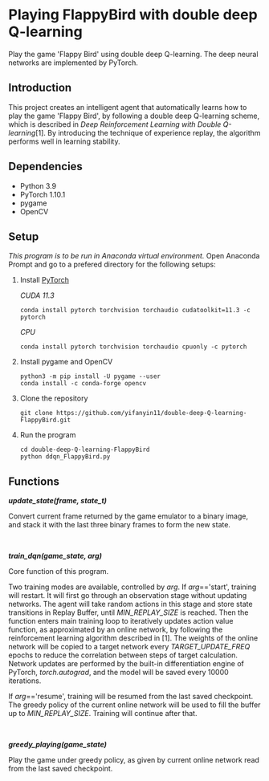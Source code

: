 # Playing FlappyBird with double deep Q-learning

Play the game 'Flappy Bird' using double deep Q-learning. The deep neural networks are implemented by PyTorch.

## Introduction
This project creates an intelligent agent that automatically learns how to play the game 'Flappy Bird', by following a double deep Q-learning scheme, which is described in _Deep Reinforcement Learning with Double Q-learning_[1]. By introducing the technique of experience replay, the algorithm performs well in learning stability. 

## Dependencies
- Python 3.9
- PyTorch 1.10.1
- pygame
- OpenCV

## Setup
_This program is to be run in Anaconda virtual environment._ Open Anaconda Prompt and go to a prefered directory for the following setups:
 
1. Install [PyTorch](https://pytorch.org/)

   _CUDA 11.3_
    ```
    conda install pytorch torchvision torchaudio cudatoolkit=11.3 -c pytorch
    ```
   _CPU_
    ```
    conda install pytorch torchvision torchaudio cpuonly -c pytorch
    ```

2. Install pygame and OpenCV
   ```
   python3 -m pip install -U pygame --user
   conda install -c conda-forge opencv
   ```

3. Clone the repository
   ```
   git clone https://github.com/yifanyin11/double-deep-Q-learning-FlappyBird.git
   ```

4. Run the program
   ```
   cd double-deep-Q-learning-FlappyBird
   python ddqn_FlappyBird.py
   ```

## Functions
_**update_state(frame, state_t)**_

Convert current frame returned by the game emulator to a binary image, and stack it with the last three binary frames to form the new state.

&nbsp;

_**train_dqn(game_state, arg)**_

Core function of this program. 

Two training modes are available, controlled by _arg_. If _arg_=='start', training will restart. It will first go through an observation stage without updating networks. The agent will take random actions in this stage and store state transitions in Replay Buffer, until _MIN_REPLAY_SIZE_ is reached. Then the function enters main training loop to iteratively updates action value function, as approximated by an online network, by following the reinforcement learning algorithm described in [1]. The weights of the online network will be copied to a target network every _TARGET_UPDATE_FREQ_ epochs to reduce the correlation between steps of target calculation. Network updates are performed by the built-in differentiation engine of PyTorch, _torch.autograd_, and the model will be saved every 10000 iterations.

If _arg_=='resume', training will be resumed from the last saved checkpoint. The greedy policy of the current online network will be used to fill the buffer up to _MIN_REPLAY_SIZE_. Training will continue after that.

&nbsp;

_**greedy_playing(game_state)**_

Play the game under greedy policy, as given by current online network read from the last saved checkpoint.
